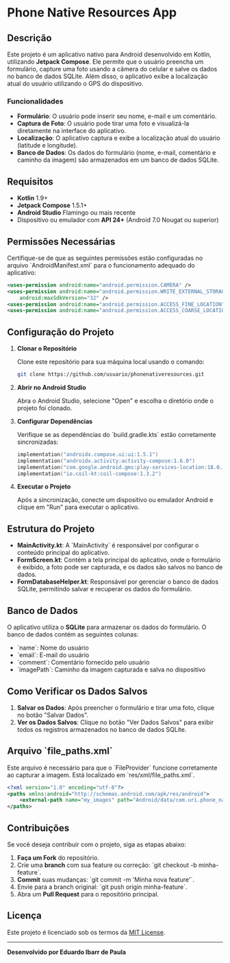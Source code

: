# Phone Native Resources App

## Descrição

Este projeto é um aplicativo nativo para Android desenvolvido em Kotlin, utilizando **Jetpack Compose**. Ele permite que o usuário preencha um formulário, capture uma foto usando a câmera do celular e salve os dados no banco de dados SQLite. Além disso, o aplicativo exibe a localização atual do usuário utilizando o GPS do dispositivo.

### Funcionalidades

- **Formulário**: O usuário pode inserir seu nome, e-mail e um comentário.
- **Captura de Foto**: O usuário pode tirar uma foto e visualizá-la diretamente na interface do aplicativo.
- **Localização**: O aplicativo captura e exibe a localização atual do usuário (latitude e longitude).
- **Banco de Dados**: Os dados do formulário (nome, e-mail, comentário e caminho da imagem) são armazenados em um banco de dados SQLite.

## Requisitos

- **Kotlin** 1.9+
- **Jetpack Compose** 1.5.1+
- **Android Studio** Flamingo ou mais recente
- Dispositivo ou emulador com **API 24+** (Android 7.0 Nougat ou superior)

## Permissões Necessárias

Certifique-se de que as seguintes permissões estão configuradas no arquivo \`AndroidManifest.xml\` para o funcionamento adequado do aplicativo:

```xml
<uses-permission android:name="android.permission.CAMERA" />
<uses-permission android:name="android.permission.WRITE_EXTERNAL_STORAGE"
    android:maxSdkVersion="32" />
<uses-permission android:name="android.permission.ACCESS_FINE_LOCATION" />
<uses-permission android:name="android.permission.ACCESS_COARSE_LOCATION" />
```

## Configuração do Projeto

1. **Clonar o Repositório**

   Clone este repositório para sua máquina local usando o comando:

   ```bash
   git clone https://github.com/usuario/phonenativeresources.git
   ```

2. **Abrir no Android Studio**

   Abra o Android Studio, selecione "Open" e escolha o diretório onde o projeto foi clonado.

3. **Configurar Dependências**

   Verifique se as dependências do \`build.gradle.kts\` estão corretamente sincronizadas:

   ```kotlin
   implementation("androidx.compose.ui:ui:1.5.1")
   implementation("androidx.activity:activity-compose:1.6.0")
   implementation("com.google.android.gms:play-services-location:18.0.0")
   implementation("io.coil-kt:coil-compose:1.3.2")
   ```

4. **Executar o Projeto**

   Após a sincronização, conecte um dispositivo ou emulador Android e clique em "Run" para executar o aplicativo.

## Estrutura do Projeto

- **MainActivity.kt**: A \`MainActivity\` é responsável por configurar o conteúdo principal do aplicativo.
- **FormScreen.kt**: Contém a tela principal do aplicativo, onde o formulário é exibido, a foto pode ser capturada, e os dados são salvos no banco de dados.
- **FormDatabaseHelper.kt**: Responsável por gerenciar o banco de dados SQLite, permitindo salvar e recuperar os dados do formulário.

## Banco de Dados

O aplicativo utiliza o **SQLite** para armazenar os dados do formulário. O banco de dados contém as seguintes colunas:

- \`name\`: Nome do usuário
- \`email\`: E-mail do usuário
- \`comment\`: Comentário fornecido pelo usuário
- \`imagePath\`: Caminho da imagem capturada e salva no dispositivo

## Como Verificar os Dados Salvos

1. **Salvar os Dados**: Após preencher o formulário e tirar uma foto, clique no botão "Salvar Dados".
2. **Ver os Dados Salvos**: Clique no botão "Ver Dados Salvos" para exibir todos os registros armazenados no banco de dados SQLite.

## Arquivo \`file_paths.xml\`

Este arquivo é necessário para que o \`FileProvider\` funcione corretamente ao capturar a imagem. Está localizado em \`res/xml/file_paths.xml\`.

```xml
<?xml version="1.0" encoding="utf-8"?>
<paths xmlns:android="http://schemas.android.com/apk/res/android">
    <external-path name="my_images" path="Android/data/com.uri.phone_native_resources/files/Pictures/" />
</paths>
```

## Contribuições

Se você deseja contribuir com o projeto, siga as etapas abaixo:

1. **Faça um Fork** do repositório.
2. Crie uma **branch** com sua feature ou correção: \`git checkout -b minha-feature\`.
3. **Commit** suas mudanças: \`git commit -m 'Minha nova feature'\`.
4. Envie para a branch original: \`git push origin minha-feature\`.
5. Abra um **Pull Request** para o repositório principal.

## Licença

Este projeto é licenciado sob os termos da [MIT License](LICENSE).

---

**Desenvolvido por Eduardo Ibarr de Paula**